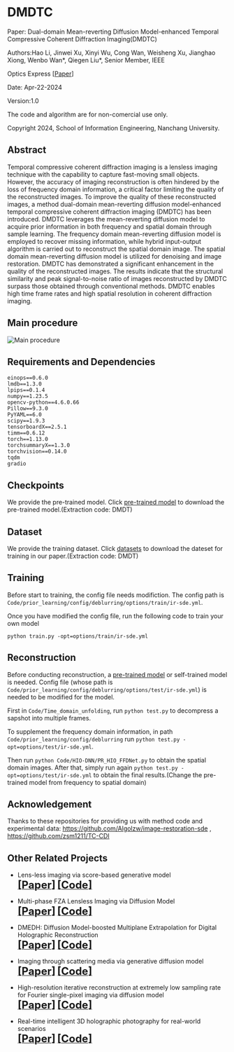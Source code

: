 # DMDTC
Paper: Dual-domain Mean-reverting Diffusion Model-enhanced Temporal Compressive Coherent Diffraction Imaging(DMDTC)

Authors:Hao Li, Jinwei Xu, Xinyi Wu, Cong Wan, Weisheng Xu, Jianghao Xiong, Wenbo Wan*, Qiegen Liu*, Senior Member, IEEE

Optics Express [[Paper](https://opg.optica.org/oe/fulltext.cfm?uri=oe-32-9-15243&id=548856)]

Date: Apr-22-2024

Version:1.0

The code and algorithm are for non-comercial use only.

Copyright 2024, School of Information Engineering, Nanchang University.

## Abstract
Temporal compressive coherent diffraction imaging is a lensless imaging technique with the capability to capture fast-moving small objects. However, the accuracy of imaging reconstruction is often hindered by the loss of frequency domain information, a critical factor limiting the quality of the reconstructed images. To improve the quality of these reconstructed images, a method dual-domain mean-reverting diffusion model-enhanced temporal compressive coherent diffraction imaging (DMDTC) has been introduced. DMDTC leverages the mean-reverting diffusion model to acquire prior information in both frequency and spatial domain through sample learning. The frequency domain mean-reverting diffusion model is employed to recover missing information, while hybrid input-output algorithm is carried out to reconstruct the spatial domain image. The spatial domain mean-reverting diffusion model is utilized for denoising and image restoration. DMDTC has demonstrated a significant enhancement in the quality of the reconstructed images. The results indicate that the structural similarity and peak signal-to-noise ratio of images reconstructed by DMDTC surpass those obtained through conventional methods. DMDTC enables high time frame rates and high spatial resolution in coherent diffraction imaging. 

## Main procedure
![Main procedure](/Figures/Fig3.png "Main proceduce")
## Requirements and Dependencies
  ```
  einops==0.6.0
  lmdb==1.3.0
  lpips==0.1.4
  numpy==1.23.5
  opencv-python==4.6.0.66
  Pillow==9.3.0
  PyYAML==6.0
  scipy==1.9.3
  tensorboardX==2.5.1
  timm==0.6.12
  torch==1.13.0
  torchsummaryX==1.3.0
  torchvision==0.14.0
  tqdm
  gradio
  ```
## Checkpoints
We provide the pre-trained model. Click [pre-trained model](https://pan.baidu.com/s/1733UrbTN1syOTkZh7eGksw?pwd=DMDT) to download the pre-trained model.(Extraction code: DMDT)
## Dataset
We provide the training dataset. Click [datasets](https://pan.baidu.com/s/12zrsjyG96VHLZP47njlAqw?pwd=DMDT) to download the dateset for training in our paper.(Extraction code: DMDT)
## Training
  Before start to training, the config file needs modifiction. The config path is `Code/prior_learning/config/deblurring/options/train/ir-sde.yml`.

  Once you have modified the config file, run the following code to train your own model

  `python train.py -opt=options/train/ir-sde.yml`
## Reconstruction
  Before conducting reconstruction, a [pre-trained model](https://pan.baidu.com/s/1733UrbTN1syOTkZh7eGksw?pwd=DMDT) or self-trained model is needed. Config file (whose path is `Code/prior_learning/config/deblurring/options/test/ir-sde.yml`) is needed to be modified for the model.

  
  First in `Code/Time_domain_unfolding`, run `python test.py` to decompress a sapshot into multiple frames.

  To supplement the frequency domain information, in path `Code/prior_learning/config/deblurring` run `python test.py -opt=options/test/ir-sde.yml`.

  Then run `python Code/HIO-DNN/PR_HIO_FFDNet.py` to obtain the spatial domain images. After that, simply run again `python test.py -opt=options/test/ir-sde.yml` to obtain the final results.(Change the pre-trained model from frequency to spatial domain)
## Acknowledgement
  Thanks to these repositories for providing us with method code and experimental data: https://github.com/Algolzw/image-restoration-sde , https://github.com/zsm1211/TC-CDI


## Other Related Projects
  * Lens-less imaging via score-based generative model  
[<font size=5>**[Paper]**</font>](https://www.opticsjournal.net/M/Articles/OJf1842c2819a4fa2e/Abstract)   [<font size=5>**[Code]**</font>](https://github.com/yqx7150/LSGM)

  * Multi-phase FZA Lensless Imaging via Diffusion Model  
[<font size=5>**[Paper]**</font>](https://opg.optica.org/oe/fulltext.cfm?uri=oe-31-12-20595&id=531211)   [<font size=5>**[Code]**</font>](https://github.com/yqx7150/MLDM)
   
  * DMEDH: Diffusion Model-boosted Multiplane Extrapolation for Digital Holographic Reconstruction  
[<font size=5>**[Paper]**</font>](https://doi.org/10.1364/OE.531147)   [<font size=5>**[Code]**</font>](https://github.com/yqx7150/DMEDH)
  
  * Imaging through scattering media via generative diffusion model  
[<font size=5>**[Paper]**</font>](https://doi.org/10.1063/5.0180176)   [<font size=5>**[Code]**</font>](https://github.com/yqx7150/ISDM)

  * High-resolution iterative reconstruction at extremely low sampling rate for Fourier single-pixel imaging via diffusion model  
[<font size=5>**[Paper]**</font>](https://doi.org/10.1364/OE.510692)   [<font size=5>**[Code]**</font>](https://github.com/yqx7150/FSPI-DM)

  * Real-time intelligent 3D holographic photography for real-world scenarios  
[<font size=5>**[Paper]**</font>](https://doi.org/10.1364/OE.529107)   [<font size=5>**[Code]**</font>](https://github.com/yqx7150/Intelligent-3D-holography)

